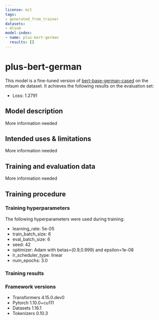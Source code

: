 ```yaml
---
license: mit
tags:
- generated_from_trainer
datasets:
- mlsum
model-index:
- name: plus-bert-german
  results: []
---
```


<!-- This model card has been generated automatically according to the information the Trainer had access to. You
should probably proofread and complete it, then remove this comment. -->

# plus-bert-german

This model is a fine-tuned version of [bert-base-german-cased](https://huggingface.co/bert-base-german-cased) on the mlsum de dataset.
It achieves the following results on the evaluation set:
- Loss: 1.2791

## Model description

More information needed

## Intended uses & limitations

More information needed

## Training and evaluation data

More information needed

## Training procedure

### Training hyperparameters

The following hyperparameters were used during training:
- learning_rate: 5e-05
- train_batch_size: 6
- eval_batch_size: 6
- seed: 42
- optimizer: Adam with betas=(0.9,0.999) and epsilon=1e-08
- lr_scheduler_type: linear
- num_epochs: 3.0

### Training results



### Framework versions

- Transformers 4.15.0.dev0
- Pytorch 1.10.0+cu111
- Datasets 1.16.1
- Tokenizers 0.10.3
